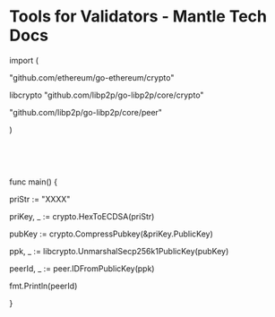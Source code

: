 # Tools for Validators - Mantle Tech Docs

import (

"github.com/ethereum/go-ethereum/crypto"

libcrypto "github.com/libp2p/go-libp2p/core/crypto"

"github.com/libp2p/go-libp2p/core/peer"

)

​

​

func main() {

priStr := "XXXX"

priKey, \_ := crypto.HexToECDSA(priStr)

pubKey := crypto.CompressPubkey(&priKey.PublicKey)

ppk, \_ := libcrypto.UnmarshalSecp256k1PublicKey(pubKey)

peerId, \_ := peer.IDFromPublicKey(ppk)

fmt.Println(peerId)

}

